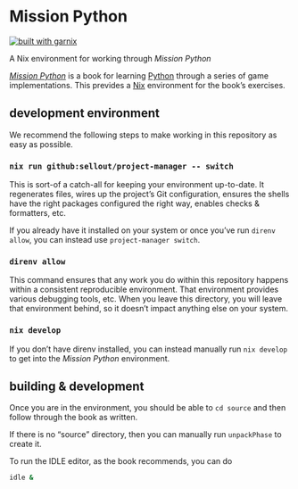 # Mission Python

[![built with garnix](https://img.shields.io/endpoint?url=https%3A%2F%2Fgarnix.io%2Fapi%2Fbadges%2Fsellout%2Fmission-python)](https://garnix.io/repo/sellout/mission-python-nix)

A Nix environment for working through _Mission Python_

[_Mission Python_](https://nostarch.com/missionpython) is a book for learning [Python](https://www.python.org/) through a series of game implementations. This prevides a [Nix](https://nixos.org/) environment for the book’s exercises.

## development environment

We recommend the following steps to make working in this repository as easy as possible.

### `nix run github:sellout/project-manager -- switch`

This is sort-of a catch-all for keeping your environment up-to-date. It regenerates files, wires up the project’s Git configuration, ensures the shells have the right packages configured the right way, enables checks & formatters, etc.

If you already have it installed on your system or once you’ve run `direnv allow`, you can instead use `project-manager switch`.

### `direnv allow`

This command ensures that any work you do within this repository happens within a consistent reproducible environment. That environment provides various debugging tools, etc. When you leave this directory, you will leave that environment behind, so it doesn’t impact anything else on your system.

### `nix develop`

If you don’t have direnv installed, you can instead manually run `nix develop` to get into the _Mission Python_ environment.

## building & development

Once you are in the environment, you should be able to `cd source` and then follow through the book as written.

If there is no “source” directory, then you can manually run `unpackPhase` to create it.

To run the IDLE editor, as the book recommends, you can do

```bash
idle &
```
